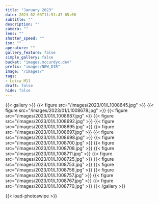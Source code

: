 ```yaml
---
title: "January 2023"
date: 2023-02-03T11:51:47-05:00
subtitle: ""
description: ""
camera: ""
lens: ""
shutter_speed: ""
iso: ""
aperature: ""
gallery_feature: false
simple_gallery: false
bucket: "images.mccurdyc.dev"
prefix: "images/NEW_DIR"
image: "/images/"
tags:
- Leica M11
draft: false
hide: false
---
```


{{< gallery >}}
  {{< figure src="/images/2023/01/L1008645.jpg" >}}
  {{< figure src="/images/2023/01/L1008678.jpg" >}}
  {{< figure src="/images/2023/01/L1008687.jpg" >}}
  {{< figure src="/images/2023/01/L1008692.jpg" >}}
  {{< figure src="/images/2023/01/L1008695.jpg" >}}
  {{< figure src="/images/2023/01/L1008697.jpg" >}}
  {{< figure src="/images/2023/01/L1008698.jpg" >}}
  {{< figure src="/images/2023/01/L1008700.jpg" >}}
  {{< figure src="/images/2023/01/L1008708.jpg" >}}
  {{< figure src="/images/2023/01/L1008711.jpg" >}}
  {{< figure src="/images/2023/01/L1008725.jpg" >}}
  {{< figure src="/images/2023/01/L1008753.jpg" >}}
  {{< figure src="/images/2023/01/L1008756.jpg" >}}
  {{< figure src="/images/2023/01/L1008757.jpg" >}}
  {{< figure src="/images/2023/01/L1008767.jpg" >}}
  {{< figure src="/images/2023/01/L1008770.jpg" >}}
{{< /gallery >}}

{{< load-photoswipe >}}
